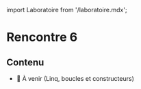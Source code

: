 import Laboratoire from '/laboratoire.mdx';

# Rencontre 6

## Contenu
- 🚧 À venir (Linq, boucles et constructeurs)
